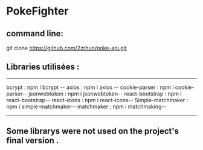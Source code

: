 # PokeFighter

## command line:
git clone https://github.com/2zrhun/poke-api.git

## Libraries utilisées :
---
 bcrypt : npm i bcrypt --
axios : npm i axios --
cookie-parser : npm i cookie-parser--
jsonwebtoken : npm i jsonwebtoken--
react-bootstrap : npm i react-bootstrap--
react-icons : npm i react-icons--
Simple-matchmaker : npm i simple-matchmaker--
matchmaker : npm i matchmaking--

***

## Some librarys were not used on the project's final version .
